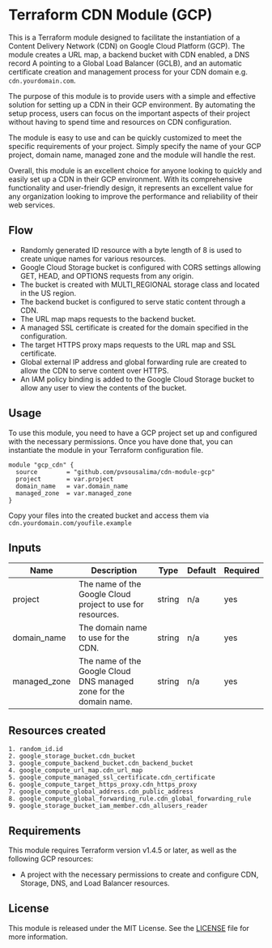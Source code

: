 # Terraform CDN Module (GCP) 

This is a Terraform module designed to facilitate the instantiation of a Content Delivery Network (CDN) on Google Cloud Platform (GCP). The module creates a URL map, a backend bucket with CDN enabled, a DNS record A pointing to a Global Load Balancer (GCLB), and an automatic certificate creation and management process for your CDN domain e.g. `cdn.yourdomain.com`.

The purpose of this module is to provide users with a simple and effective solution for setting up a CDN in their GCP environment. By automating the setup process, users can focus on the important aspects of their project without having to spend time and resources on CDN configuration.

The module is easy to use and can be quickly customized to meet the specific requirements of your project. Simply specify the name of your GCP project, domain name, managed zone and the module will handle the rest.

Overall, this module is an excellent choice for anyone looking to quickly and easily set up a CDN in their GCP environment. With its comprehensive functionality and user-friendly design, it represents an excellent value for any organization looking to improve the performance and reliability of their web services.

## Flow

- Randomly generated ID resource with a byte length of 8 is used to create unique names for various resources.
- Google Cloud Storage bucket is configured with CORS settings allowing GET, HEAD, and OPTIONS requests from any origin.
- The bucket is created with MULTI_REGIONAL storage class and located in the US region.
- The backend bucket is configured to serve static content through a CDN.
- The URL map maps requests to the backend bucket.
- A managed SSL certificate is created for the domain specified in the configuration.
- The target HTTPS proxy maps requests to the URL map and SSL certificate.
- Global external IP address and global forwarding rule are created to allow the CDN to serve content over HTTPS.
- An IAM policy binding is added to the Google Cloud Storage bucket to allow any user to view the contents of the bucket.

## Usage

To use this module, you need to have a GCP project set up and configured with the necessary permissions. Once you have done that, you can instantiate the module in your Terraform configuration file.

```hcl
module "gcp_cdn" {
  source        = "github.com/pvsousalima/cdn-module-gcp"
  project       = var.project
  domain_name   = var.domain_name
  managed_zone  = var.managed_zone
}
```

Copy your files into the created bucket and access them via `cdn.yourdomain.com/youfile.example`

## Inputs

| Name | Description | Type | Default | Required |
|------|-------------|------|---------|----------|
| project | The name of the Google Cloud project to use for resources. | string | n/a | yes |
| domain_name | The domain name to use for the CDN. | string | n/a | yes |
| managed_zone | The name of the Google Cloud DNS managed zone for the domain name. | string | n/a | yes |

## Resources created

```
1. random_id.id
2. google_storage_bucket.cdn_bucket
3. google_compute_backend_bucket.cdn_backend_bucket
4. google_compute_url_map.cdn_url_map
5. google_compute_managed_ssl_certificate.cdn_certificate
6. google_compute_target_https_proxy.cdn_https_proxy
7. google_compute_global_address.cdn_public_address
8. google_compute_global_forwarding_rule.cdn_global_forwarding_rule
9. google_storage_bucket_iam_member.cdn_allusers_reader
```

## Requirements

This module requires Terraform version v1.4.5 or later, as well as the following GCP resources:

- A project with the necessary permissions to create and configure CDN, Storage, DNS, and Load Balancer resources.

## License

This module is released under the MIT License. See the [LICENSE](LICENSE) file for more information.
